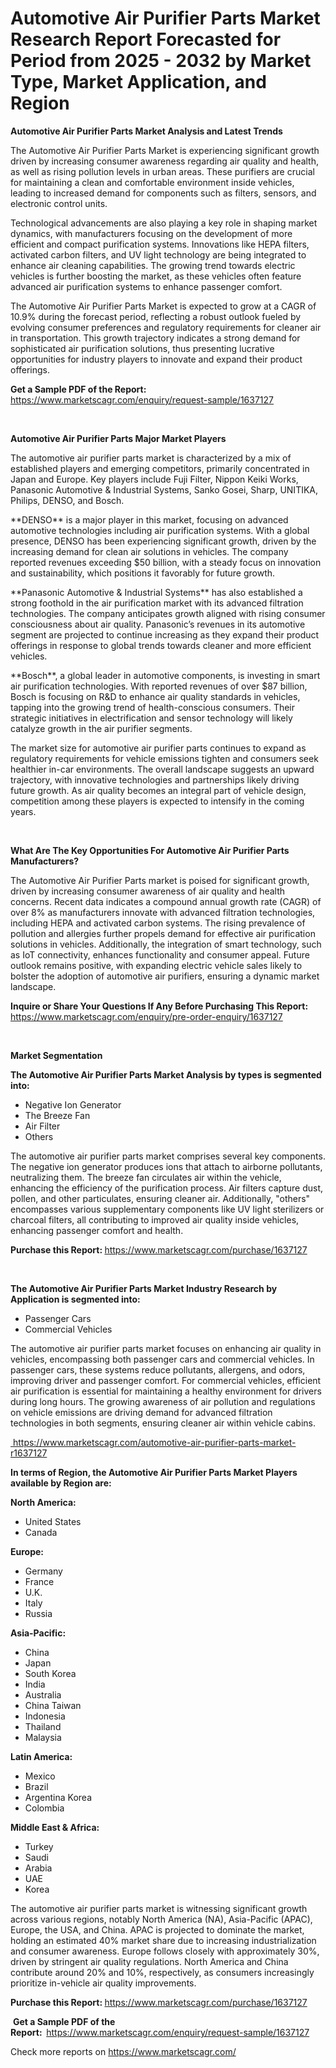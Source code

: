<p><h1>Automotive Air Purifier Parts Market Research Report Forecasted for Period from 2025 -  2032 by Market Type, Market Application, and Region</h1></p><p><strong>Automotive Air Purifier Parts Market Analysis and Latest Trends</strong></p>
<p><p>The Automotive Air Purifier Parts Market is experiencing significant growth driven by increasing consumer awareness regarding air quality and health, as well as rising pollution levels in urban areas. These purifiers are crucial for maintaining a clean and comfortable environment inside vehicles, leading to increased demand for components such as filters, sensors, and electronic control units. </p><p>Technological advancements are also playing a key role in shaping market dynamics, with manufacturers focusing on the development of more efficient and compact purification systems. Innovations like HEPA filters, activated carbon filters, and UV light technology are being integrated to enhance air cleaning capabilities. The growing trend towards electric vehicles is further boosting the market, as these vehicles often feature advanced air purification systems to enhance passenger comfort.</p><p>The Automotive Air Purifier Parts Market is expected to grow at a CAGR of 10.9% during the forecast period, reflecting a robust outlook fueled by evolving consumer preferences and regulatory requirements for cleaner air in transportation. This growth trajectory indicates a strong demand for sophisticated air purification solutions, thus presenting lucrative opportunities for industry players to innovate and expand their product offerings.</p></p>
<p><strong>Get a Sample PDF of the Report:&nbsp;</strong> <a href="https://www.marketscagr.com/enquiry/request-sample/1637127?utm_campaign=2097&utm_medium=2&utm_source=Github&utm_content=ia&utm_term=23032025&utm_id=automotive-air-purifier-parts">https://www.marketscagr.com/enquiry/request-sample/1637127</a></p>
<p>&nbsp;</p>
<p><strong>Automotive Air Purifier Parts Major Market Players</strong></p>
<p><p>The automotive air purifier parts market is characterized by a mix of established players and emerging competitors, primarily concentrated in Japan and Europe. Key players include Fuji Filter, Nippon Keiki Works, Panasonic Automotive & Industrial Systems, Sanko Gosei, Sharp, UNITIKA, Philips, DENSO, and Bosch.</p><p>**DENSO** is a major player in this market, focusing on advanced automotive technologies including air purification systems. With a global presence, DENSO has been experiencing significant growth, driven by the increasing demand for clean air solutions in vehicles. The company reported revenues exceeding $50 billion, with a steady focus on innovation and sustainability, which positions it favorably for future growth.</p><p>**Panasonic Automotive & Industrial Systems** has also established a strong foothold in the air purification market with its advanced filtration technologies. The company anticipates growth aligned with rising consumer consciousness about air quality. Panasonic’s revenues in its automotive segment are projected to continue increasing as they expand their product offerings in response to global trends towards cleaner and more efficient vehicles.</p><p>**Bosch**, a global leader in automotive components, is investing in smart air purification technologies. With reported revenues of over $87 billion, Bosch is focusing on R&D to enhance air quality standards in vehicles, tapping into the growing trend of health-conscious consumers. Their strategic initiatives in electrification and sensor technology will likely catalyze growth in the air purifier segments.</p><p>The market size for automotive air purifier parts continues to expand as regulatory requirements for vehicle emissions tighten and consumers seek healthier in-car environments. The overall landscape suggests an upward trajectory, with innovative technologies and partnerships likely driving future growth. As air quality becomes an integral part of vehicle design, competition among these players is expected to intensify in the coming years.</p></p>
<p>&nbsp;</p>
<p><strong>What Are The Key Opportunities For Automotive Air Purifier Parts Manufacturers?</strong></p>
<p><p>The Automotive Air Purifier Parts market is poised for significant growth, driven by increasing consumer awareness of air quality and health concerns. Recent data indicates a compound annual growth rate (CAGR) of over 8% as manufacturers innovate with advanced filtration technologies, including HEPA and activated carbon systems. The rising prevalence of pollution and allergies further propels demand for effective air purification solutions in vehicles. Additionally, the integration of smart technology, such as IoT connectivity, enhances functionality and consumer appeal. Future outlook remains positive, with expanding electric vehicle sales likely to bolster the adoption of automotive air purifiers, ensuring a dynamic market landscape.</p></p>
<p><strong>Inquire or Share Your Questions If Any Before Purchasing This Report:</strong> <a href="https://www.marketscagr.com/enquiry/pre-order-enquiry/1637127?utm_campaign=2097&utm_medium=2&utm_source=Github&utm_content=ia&utm_term=23032025&utm_id=automotive-air-purifier-parts">https://www.marketscagr.com/enquiry/pre-order-enquiry/1637127</a></p>
<p>&nbsp;</p>
<p><strong>Market Segmentation</strong></p>
<p><strong>The Automotive Air Purifier Parts Market Analysis by types is segmented into:</strong></p>
<p><ul><li>Negative Ion Generator</li><li>The Breeze Fan</li><li>Air Filter</li><li>Others</li></ul></p>
<p><p>The automotive air purifier parts market comprises several key components. The negative ion generator produces ions that attach to airborne pollutants, neutralizing them. The breeze fan circulates air within the vehicle, enhancing the efficiency of the purification process. Air filters capture dust, pollen, and other particulates, ensuring cleaner air. Additionally, "others" encompasses various supplementary components like UV light sterilizers or charcoal filters, all contributing to improved air quality inside vehicles, enhancing passenger comfort and health.</p></p>
<p><strong>Purchase this Report:&nbsp;</strong><a href="https://www.marketscagr.com/purchase/1637127?utm_campaign=2097&utm_medium=2&utm_source=Github&utm_content=ia&utm_term=23032025&utm_id=automotive-air-purifier-parts">https://www.marketscagr.com/purchase/1637127</a></p>
<p>&nbsp;</p>
<p><strong>The Automotive Air Purifier Parts Market Industry Research by Application is segmented into:</strong></p>
<p><ul><li>Passenger Cars</li><li>Commercial Vehicles</li></ul></p>
<p><p>The automotive air purifier parts market focuses on enhancing air quality in vehicles, encompassing both passenger cars and commercial vehicles. In passenger cars, these systems reduce pollutants, allergens, and odors, improving driver and passenger comfort. For commercial vehicles, efficient air purification is essential for maintaining a healthy environment for drivers during long hours. The growing awareness of air pollution and regulations on vehicle emissions are driving demand for advanced filtration technologies in both segments, ensuring cleaner air within vehicle cabins.</p></p>
<p><a href="https://www.marketscagr.com/automotive-air-purifier-parts-market-r1637127?utm_campaign=2097&utm_medium=2&utm_source=Github&utm_content=ia&utm_term=23032025&utm_id=automotive-air-purifier-parts">&nbsp;https://www.marketscagr.com/automotive-air-purifier-parts-market-r1637127</a></p>
<p><strong>In terms of Region, the Automotive Air Purifier Parts Market Players available by Region are:</strong></p>
<p>
    <p> <strong> North America: </strong>
        <ul>
            <li>United States</li>
            <li>Canada</li>
        </ul>
        </p> 
    <p> <strong> Europe: </strong>
        <ul>
            <li>Germany</li>
            <li>France</li>
            <li>U.K.</li>
            <li>Italy</li>
            <li>Russia</li>
        </ul>
        </p> 
    <p> <strong> Asia-Pacific: </strong>
        <ul>
            <li>China</li>
            <li>Japan</li>
            <li>South Korea</li>
            <li>India</li>
            <li>Australia</li>
            <li>China Taiwan</li>
            <li>Indonesia</li>
            <li>Thailand</li>
            <li>Malaysia</li>
        </ul>
        </p> 
    <p> <strong> Latin America: </strong>
        <ul>
            <li>Mexico</li>
            <li>Brazil</li>
            <li>Argentina Korea</li>
            <li>Colombia</li>
        </ul>
        </p> 
    <p> <strong> Middle East & Africa: </strong>
        <ul>
            <li>Turkey</li>
            <li>Saudi</li>
            <li>Arabia</li>
            <li>UAE</li>
            <li>Korea</li>
        </ul>
    </p>
    </p>
<p><p>The automotive air purifier parts market is witnessing significant growth across various regions, notably North America (NA), Asia-Pacific (APAC), Europe, the USA, and China. APAC is projected to dominate the market, holding an estimated 40% market share due to increasing industrialization and consumer awareness. Europe follows closely with approximately 30%, driven by stringent air quality regulations. North America and China contribute around 20% and 10%, respectively, as consumers increasingly prioritize in-vehicle air quality improvements.</p></p>
<p><strong>Purchase this Report: </strong><a href="https://www.marketscagr.com/purchase/1637127?utm_campaign=2097&utm_medium=2&utm_source=Github&utm_content=ia&utm_term=23032025&utm_id=automotive-air-purifier-parts">https://www.marketscagr.com/purchase/1637127</a></p>
<p>&nbsp;<strong>Get a Sample PDF of the Report:&nbsp;&nbsp;</strong><a href="https://www.marketscagr.com/enquiry/request-sample/1637127?utm_campaign=2097&utm_medium=2&utm_source=Github&utm_content=ia&utm_term=23032025&utm_id=automotive-air-purifier-parts">https://www.marketscagr.com/enquiry/request-sample/1637127</a></p>
<p><strong></strong></p>
<p>Check more reports on <a href="https://www.marketscagr.com/?utm_campaign=2097&utm_medium=2&utm_source=Github&utm_content=ia&utm_term=23032025&utm_id=automotive-air-purifier-parts">https://www.marketscagr.com/</a></p>
